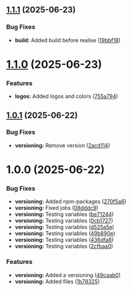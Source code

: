 ## [1.1.1](https://github.com/alxdem/bin-list-fake/compare/v1.1.0...v1.1.1) (2025-06-23)


### Bug Fixes

* **build:** Added build before realise ([19bbf18](https://github.com/alxdem/bin-list-fake/commit/19bbf18bdb074c588f2785eccfaf6ddf607cf4b7))

# [1.1.0](https://github.com/alxdem/bin-list-fake/compare/v1.0.1...v1.1.0) (2025-06-23)


### Features

* **logos:** Added logos and colors ([755a794](https://github.com/alxdem/bin-list-fake/commit/755a794a7b18b5bb554fdb0f9f183d6dc58449b4))

## [1.0.1](https://github.com/alxdem/bin-list-fake/compare/v1.0.0...v1.0.1) (2025-06-22)


### Bug Fixes

* **versioning:** Remove version ([2acd114](https://github.com/alxdem/bin-list-fake/commit/2acd114c91dbbb5ffa49ff3192389d4b2d164408))

# 1.0.0 (2025-06-22)


### Bug Fixes

* **versioning:** Added npm-packages ([270f5a6](https://github.com/alxdem/bin-list-fake/commit/270f5a642ffb5271dcf349c9147d4e8b8471b666))
* **versioning:** Fixed jobs ([08dddc9](https://github.com/alxdem/bin-list-fake/commit/08dddc94d3a6d98948e140b7f3e5a70a255a022c))
* **versioning:** Testing variables ([be71244](https://github.com/alxdem/bin-list-fake/commit/be71244433dfc3cc04b8b2c2fd92bb99331befe9))
* **versioning:** Testing variables ([0cb1727](https://github.com/alxdem/bin-list-fake/commit/0cb17271ef8d46c422dfd3e4c80bda5f5e5d0b5b))
* **versioning:** Testing variables ([d525a5e](https://github.com/alxdem/bin-list-fake/commit/d525a5e43fe9b869b0cd35ecbe3404a6bf11ca24))
* **versioning:** Testing variables ([49b890e](https://github.com/alxdem/bin-list-fake/commit/49b890e357680d6163da8f1c83f03b6895d18427))
* **versioning:** Testing variables ([436dfa8](https://github.com/alxdem/bin-list-fake/commit/436dfa88ae934cda8503a88db9a6486e8c6db44d))
* **versioning:** Testing variables ([2cfbaa0](https://github.com/alxdem/bin-list-fake/commit/2cfbaa0595730ba3a895e67021273d0f34e16b19))


### Features

* **versioning:** Added a versioning ([49caab0](https://github.com/alxdem/bin-list-fake/commit/49caab0c1ea8ecc6cbca5cfe0cb70f2866333adb))
* **versioning:** Added files ([1b78325](https://github.com/alxdem/bin-list-fake/commit/1b78325cf4983137055aba4d6cd3a33097299474))
